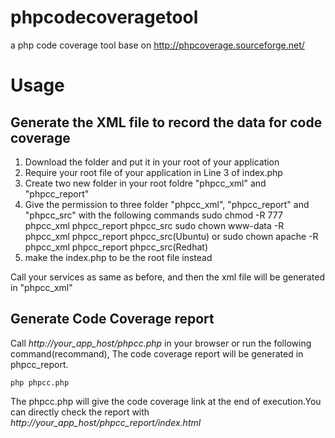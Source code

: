 phpcodecoveragetool
===================

a php code coverage tool base on http://phpcoverage.sourceforge.net/


<h1>Usage</h1>

<h2>Generate the XML file to record the data for code coverage</h2>

1. Download the folder and put it in your root of your application
2. Require your root file of your application in Line 3 of index.php
3. Create two new folder in your root foldre "phpcc_xml" and "phpcc_report"
4. Give the permission to three folder "phpcc_xml", "phpcc_report" and "phpcc_src" with the following commands
sudo chmod -R 777 phpcc_xml phpcc_report phpcc_src
sudo chown www-data -R phpcc_xml phpcc_report phpcc_src(Ubuntu) or sudo chown apache -R phpcc_xml phpcc_report phpcc_src(Redhat)
5. make the index.php to be the root file instead

Call your services as same as before, and then the xml file will be generated in "phpcc_xml"

<h2>Generate Code Coverage report</h2>

Call <i><a>http://your_app_host/phpcc.php</a></i> in your browser or run the following command(recommand), The code coverage report will be generated in phpcc_report.
<pre><code>php phpcc.php</code></pre> 
The phpcc.php will give the code coverage link at the end of execution.You can directly check the report with <i><a>http://your_app_host/phpcc_report/index.html</a></i>
